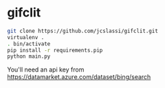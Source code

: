 gifclit
=======

```bash
git clone https://github.com/jcslassi/gifclit.git
virtualenv .
. bin/activate
pip install -r requirements.pip
python main.py
```

You'll need an api key from https://datamarket.azure.com/dataset/bing/search
